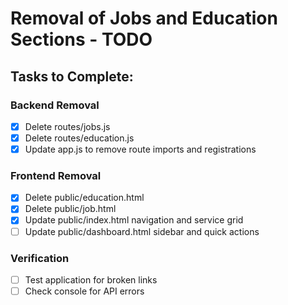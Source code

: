 # Removal of Jobs and Education Sections - TODO

## Tasks to Complete:

### Backend Removal
- [x] Delete routes/jobs.js
- [x] Delete routes/education.js
- [x] Update app.js to remove route imports and registrations

### Frontend Removal  
- [x] Delete public/education.html
- [x] Delete public/job.html
- [x] Update public/index.html navigation and service grid
- [ ] Update public/dashboard.html sidebar and quick actions

### Verification
- [ ] Test application for broken links
- [ ] Check console for API errors
